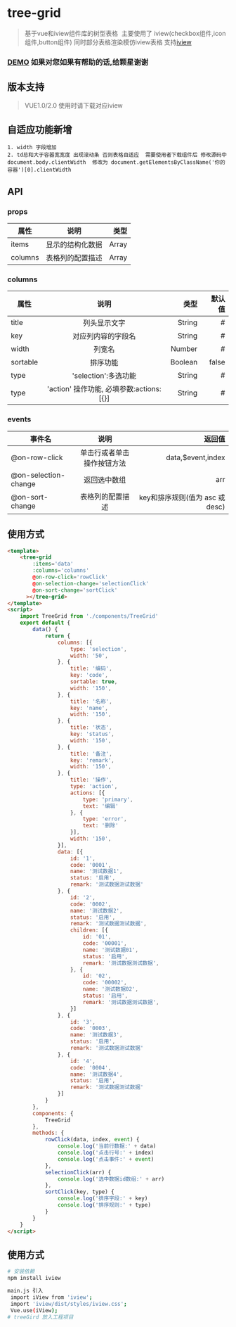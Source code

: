 # tree-grid

> 基于vue和iview组件库的树型表格
  主要使用了 iview(checkbox组件,icon组件,button组件) 同时部分表格渲染模仿iview表格 支持[iview](https://github.com/iview/iview) 

### [DEMO](https://huanglong6828.github.io/vue-tree-grid/dist/index.html) 如果对您如果有帮助的话,给颗星谢谢

## 版本支持
> VUE1.0/2.0 使用时请下载对应iview


## 自适应功能新增
    1. width 字段增加
    2. td总和大于容器宽宽度 出现滚动条 否则表格自适应  需要使用者下载组件后 修改源码中 document.body.clientWidth  修改为 document.getElementsByClassName('你的容器')[0].clientWidth
    
## API
### props
| 属性        | 说明           | 类型  |
| ------------- |:-------------:| -----:|
| items| 显示的结构化数据|Array|
| columns| 表格列的配置描述|Array|

### columns 
| 属性        | 说明           | 类型 | 默认值|
| ----------- |:--------------:| -----:|-----:|
| title       | 列头显示文字       |String |#    |
| key         | 对应列内容的字段名 |String |#    |
| width       | 列宽名             |Number |#    |
| sortable    | 排序功能           |Boolean|false|
| type        |'selection':多选功能|String|# |
| type        |'action' 操作功能,  必填参数:actions:[{}]|String|#

 ### events
| 事件名        | 说明           | 返回值  |
| ------------- |:--------------:| -------:|
| @on-row-click       | 单击行或者单击操作按钮方法|data,$event,index|
| @on-selection-change| 返回选中数组              |arr|       
| @on-sort-change     | 表格列的配置描述          |key和排序规则(值为 asc 或 desc)|


## 使用方式

```html
<template>
    <tree-grid 
        :items='data' 
        :columns='columns'
        @on-row-click='rowClick'
        @on-selection-change='selectionClick'
        @on-sort-change='sortClick'
      ></tree-grid>
</template>
<script>
    import TreeGrid from './components/TreeGrid'
    export default {
        data() {
            return {
                columns: [{
                    type: 'selection',
                    width: '50',
                }, {
                    title: '编码',
                    key: 'code',
                    sortable: true,
                    width: '150',
                }, {
                    title: '名称',
                    key: 'name',
                    width: '150',
                }, {
                    title: '状态',
                    key: 'status',
                    width: '150',
                }, {
                    title: '备注',
                    key: 'remark',
                    width: '150',
                }, {
                    title: '操作',
                    type: 'action',
                    actions: [{
                        type: 'primary',
                        text: '编辑'
                    }, {
                        type: 'error',
                        text: '删除'
                    }],
                    width: '150',
                }],
                data: [{
                    id: '1',
                    code: '0001',
                    name: '测试数据1',
                    status: '启用',
                    remark: '测试数据测试数据'
                }, {
                    id: '2',
                    code: '0002',
                    name: '测试数据2',
                    status: '启用',
                    remark: '测试数据测试数据',
                    children: [{
                        id: '01',
                        code: '00001',
                        name: '测试数据01',
                        status: '启用',
                        remark: '测试数据测试数据',
                    }, {
                        id: '02',
                        code: '00002',
                        name: '测试数据02',
                        status: '启用',
                        remark: '测试数据测试数据',
                    }]
                }, {
                    id: '3',
                    code: '0003',
                    name: '测试数据3',
                    status: '启用',
                    remark: '测试数据测试数据'
                }, {
                    id: '4',
                    code: '0004',
                    name: '测试数据4',
                    status: '启用',
                    remark: '测试数据测试数据'
                }]
            }
        },
        components: {
            TreeGrid
        },
        methods: {
            rowClick(data, index, event) {
                console.log('当前行数据:' + data)
                console.log('点击行号:' + index)
                console.log('点击事件:' + event)
            },
            selectionClick(arr) {
                console.log('选中数据id数组:' + arr)
            },
            sortClick(key, type) {
                console.log('排序字段:' + key)
                console.log('排序规则:' + type)
            }
        }
    }
</script>
```
## 使用方式
``` bash
# 安装依赖
npm install iview

main.js 引入
 import iView from 'iview';
 import 'iview/dist/styles/iview.css';
 Vue.use(iView);
# treeGird 放入工程项目
```
